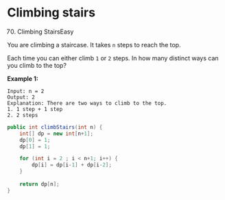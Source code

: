 # Climbing stairs



70. Climbing StairsEasy

You are climbing a staircase. It takes `n` steps to reach the top.

Each time you can either climb `1` or `2` steps. In how many distinct ways can you climb to the top?

**Example 1:**

```text
Input: n = 2
Output: 2
Explanation: There are two ways to climb to the top.
1. 1 step + 1 step
2. 2 steps
```

```java
public int climbStairs(int n) {
    int[] dp = new int[n+1];
    dp[0] = 1;
    dp[1] = 1;

    for (int i = 2 ; i < n+1; i++) {
        dp[i] = dp[i-1] + dp[i-2];
    }
    
    return dp[n];
}
```

